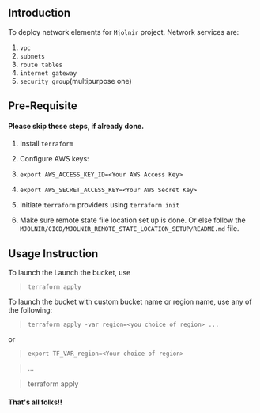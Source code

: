 ## Introduction

To deploy network elements for `Mjolnir` project. Network services are:

1. `vpc`
2. `subnets`
3. `route tables`
4. `internet gateway`
5. `security group`(multipurpose one)

  

## Pre-Requisite

#### Please skip these steps, if already done.

1. Install `terraform`

2. Configure AWS keys:

3.  `export AWS_ACCESS_KEY_ID=<Your AWS Access Key>`

4.  `export AWS_SECRET_ACCESS_KEY=<Your AWS Secret Key>`

5. Initiate `terraform` providers using `terraform init`
6. Make sure remote state file location set up is done. Or else follow the `MJOLNIR/CICD/MJOLNIR_REMOTE_STATE_LOCATION_SETUP/README.md` file. 

  

## Usage Instruction

To launch the Launch the bucket, use

>  `terraform apply`

  

To launch the bucket with custom bucket name or region name, use any of the following:

>  `terraform apply -var region=<you choice of region> ...`

  

or

>  `export TF_VAR_region=<Your choice of region>`

> ...

> terraform apply

  

#### That's all folks!!